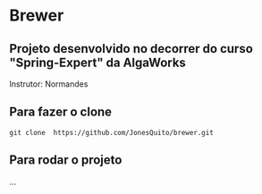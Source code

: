 # Brewer

## Projeto desenvolvido no decorrer do curso "Spring-Expert" da AlgaWorks

Instrutor: Normandes

## Para fazer o clone
`git clone  https://github.com/JonesQuito/brewer.git`

## Para rodar o projeto
...

